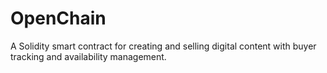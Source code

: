 # OpenChain
A Solidity smart contract for creating and selling digital content with buyer tracking and availability management.
